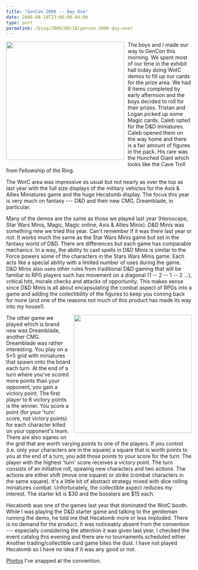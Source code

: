 ```yaml
---
title: "GenCon 2006 -- Day One"
date: 2006-08-10T23:06:00-04:00
type: post
permalink: /blog/2006/08/10/gencon-2006-day-one/
---
```

<a onblur="try {parent.deselectBloggerImageGracefully();} catch(e) {}" href="https://static.flickr.com/63/212100753_21f16f7711_o.jpg"><img style="margin: 0pt 10px 10px 0pt; float: left; cursor: pointer; width: 320px;" src="https://static.flickr.com/63/212100753_21f16f7711_o.jpg" alt="" border="0" /></a>The boys and I made our way to GenCon this morning. We spent most of our time in the exhibit hall today doing WotC demos to fill up our cards for the prize area. We had 8 items completed by early afternoon and the boys decided to roll for their prizes. Tristan and Logan picked up some Magic cards. Caleb opted for the D&D miniatures. Caleb opened them on the way home and there is a fair amount of figures in the pack. His rare was the Hunched Giant which looks like the Cave Troll from Fellowship of the Ring.

The WotC area was impressive as usual but not nearly as over the top as last year with the full size displays of the military vehicles for the Axis & Allies Miniatures game and the huge Hecatomb display. The focus this year is very much on fantasy --- D&D and their new CMG, Dreamblade, in particular.

Many of the demos are the same as those we played last year (Heroscape, Star Wars Minis, Magic, Magic online, Axis & Allies Minis). D&D Minis was something new we tried this year. Can't remember if it was there last year or not. It works much the same as the Star Wars Minis game but set in the fantasy world of D&D. There are differences but each game has comparable mechanics. In a way, the ability to cast spells in D&D Minis is similar to the Force powers some of the characters in the Stars Wars Minis game. Each acts like a special ability with a limited number of uses during the game. D&D Minis also uses other rules from traditional D&D gaming that will be familiar to RPG players such has movement on a diagonal (1 -- 2 -- 1 -- 2 ...), critical hits, morale checks and attacks of opportunity. This makes sense since D&D Minis is all about encapsulating the combat aspect of RPGs into a game and adding the collectibility of the figures to keep you coming back for more (and one of the reasons not much of this product has made its way into my house!).

<a onblur="try {parent.deselectBloggerImageGracefully();} catch(e) {}" href="https://static.flickr.com/64/212100750_e47ba44de1_o.jpg"><img style="margin: 0pt 0pt 10px 10px; float: right; cursor: pointer; width: 320px;" src="https://static.flickr.com/64/212100750_e47ba44de1_o.jpg" alt="" border="0" /></a>The other game we played which is brand new was Dreamblade, another CMG. Dreamblade was rather interesting. You play on a 5&#215;5 grid with miniatures that spawn onto the board each turn. At the end of a turn where you've scored more points than your opponent, you gain a victory point. The first player to 6 victory points is the winner. You score a point (for your 'turn' score, not victory points) for each character killed on your opponent's team. There are also sqares on the grid that are worth varying points to one of the players. If you control (i.e. only your characters are in the square) a square that is worth points to you at the end of a turn, you add those points to your score for the turn. The player with the highest 'turn' score receives a victory point. The turn consists of an initiative roll, spawing new characters and two actions. The actions are either shift (move one square) or strike (combat characters in the same square). It's a little bit of abstract strategy mixed with dice rolling miniatures combat. Unfortunately, the collectible aspect reduces my interest. The starter kit is $30 and the boosters are $15 each.

Hecatomb was one of the games last year that dominated the WotC booth. While I was playing the D&D starter game and talking to the gentleman running the demo, he told me that Hecatomb more or less imploded. There is no demand for the product. It was noticeably absent from the convention --- especially considering the attention it was given last year. I checked the event catalog this evening and there are no tournaments scheduled either. Another trading/collectible card game bites the dust. I have not played Hecatomb so I have no idea if it was any good or not.

[Photos](https://www.flickr.com/photos/24546952@N00/tags/gencon2006/) I've snapped at the convention.